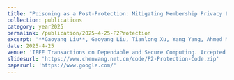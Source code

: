 ```yaml
---
title: "Poisoning as a Post-Protection: Mitigating Membership Privacy Leakage From Gradient and Prediction of Federated Models"
collection: publications
category: year2025
permalink: /publication/2025-4-25-P2Protection
excerpt: '**Gaoyang Liu**, Gaoyang Liu, Tianlong Xu, Yang Yang, Ahmed M. Abdelmoniem, Chen Wang, Jiangchuan Liu'
date: 2025-4-25
venue: 'IEEE Transactions on Dependable and Secure Computing. Accepted for publication. DOI: 10.1109/TDSC.2025.3564697'
slidesurl: 'https://www.chenwang.net.cn/code/P2-Protection-Code.zip'
paperurl: 'https://www.google.com/'
---
```

